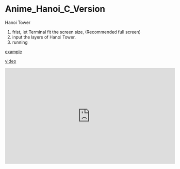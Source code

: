 # Anime_Hanoi_C_Version
Hanoi Tower
1. frist, let Terminal fit the screen size, (Recommended full screen)
2. input the layers of Hanoi Tower.
3. running

[example](https://imgur.com/Y5eo7g4)

[video](https://www.youtube.com/embed/M0Qw81LRQyI)

<div align="center">
  <iframe width="560" height="315" src="https://www.youtube.com/embed/M0Qw81LRQyI" frameborder="0" allow="accelerometer; autoplay; encrypted-media; gyroscope; picture-in-picture" allowfullscreen></iframe>
</div>
